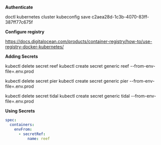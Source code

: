 **Authenticate**

doctl kubernetes cluster kubeconfig save c2aea28d-1c3b-4070-83ff-387ff77c675f

**Configure registry**

https://docs.digitalocean.com/products/container-registry/how-to/use-registry-docker-kubernetes/

**Adding Secrets**

kubectl delete secret reef
kubectl create secret generic reef --from-env-file=.env.prod

kubectl delete secret pier
kubectl create secret generic pier --from-env-file=.env.prod

kubectl delete secret tidal
kubectl create secret generic tidal --from-env-file=.env.prod

**Using Secrets**

```yml
spec:
  containers:
    envFrom:
      - secretRef:
          name: reef
```
